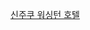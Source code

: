 [신주쿠 워싱턴 호텔](https://www.agoda.com/ko-kr/shinjuku-washington-hotel-main-building/hotel/tokyo-jp.html?countryId=3&finalPriceView=1&isShowMobileAppPrice=false&cid=1833981&numberOfBedrooms=&familyMode=false&adults=2&children=0&rooms=1&maxRooms=0&checkIn=2026-01-8&isCalendarCallout=false&childAges=&numberOfGuest=0&missingChildAges=false&travellerType=1&showReviewSubmissionEntry=false&currencyCode=KRW&isFreeOccSearch=false&los=2&searchrequestid=d9e1f19a-803f-4523-a32f-bca1d4dbfe82)

